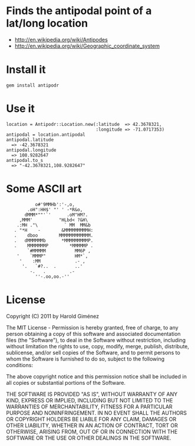 Finds the antipodal point of a lat/long location
================================================

* http://en.wikipedia.org/wiki/Antipodes
* http://en.wikipedia.org/wiki/Geographic_coordinate_system

Install it
==========

    gem install antipodr

Use it
======

    location = Antipodr::Location.new(:latitude  => 42.3678321,
                                      :longitude => -71.0717353)
    antipodal = location.antipodal
    antipodal.latitude
      => -42.3678321
    antipodal.longitude
      => 108.9282647
    antipodal.to_s
      => "-42.3678321,108.9282647"

Some ASCII art
==============

               o#'9MMHb':'-,o,
            .oH":HH$' "' ' -*R&o,
           dMMM*""'`'      .oM"HM?.
         ,MMM'          "HLbd< ?&H\
        .:MH ."\          ` MM  MM&b
       . "*H    -        &MMMMMMMMMH:
       .    dboo        MMMMMMMMMMMM.
       .   dMMMMMMb      *MMMMMMMMMP.
       .    MMMMMMMP        *MMMMMP .
            `#MMMMM           MM6P ,
        '    `MMMP"           HM*`,
         '    :MM             .- ,
          '.   `#?..  .       ..'
             -.   .         .-
               ''-.oo,oo.-''

License
=======

Copyright (C) 2011 by Harold Giménez

The MIT License -
Permission is hereby granted, free of charge, to any person obtaining a copy
of this software and associated documentation files (the "Software"), to deal
in the Software without restriction, including without limitation the rights
to use, copy, modify, merge, publish, distribute, sublicense, and/or sell
copies of the Software, and to permit persons to whom the Software is
furnished to do so, subject to the following conditions:

The above copyright notice and this permission notice shall be included in
all copies or substantial portions of the Software.

THE SOFTWARE IS PROVIDED "AS IS", WITHOUT WARRANTY OF ANY KIND, EXPRESS OR
IMPLIED, INCLUDING BUT NOT LIMITED TO THE WARRANTIES OF MERCHANTABILITY,
FITNESS FOR A PARTICULAR PURPOSE AND NONINFRINGEMENT. IN NO EVENT SHALL THE
AUTHORS OR COPYRIGHT HOLDERS BE LIABLE FOR ANY CLAIM, DAMAGES OR OTHER
LIABILITY, WHETHER IN AN ACTION OF CONTRACT, TORT OR OTHERWISE, ARISING FROM,
OUT OF OR IN CONNECTION WITH THE SOFTWARE OR THE USE OR OTHER DEALINGS IN
THE SOFTWARE.

